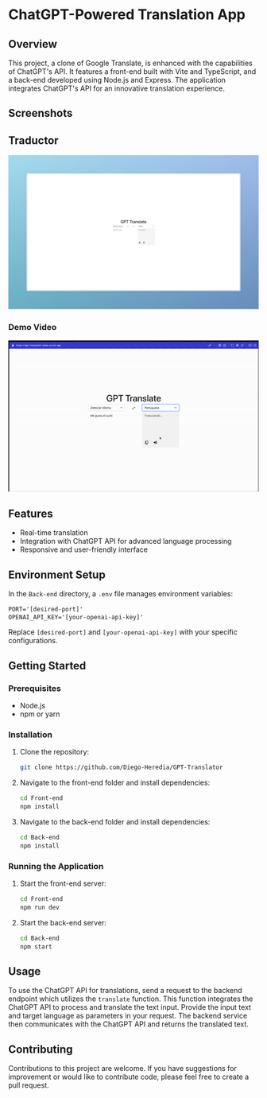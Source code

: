 # ChatGPT-Powered Translation App

## Overview

This project, a clone of Google Translate, is enhanced with the capabilities of ChatGPT's API. It features a front-end built with Vite and TypeScript, and a back-end developed using Node.js and Express. The application integrates ChatGPT's API for an innovative translation experience.

## Screenshots

## Traductor

![Traductor](/Assets/Vite%20_%20React%20_%20TS.jpeg)

### Demo Video

![Video-Traductor](/Assets/GPTTranslateonAction.gif)

## Features

- Real-time translation
- Integration with ChatGPT API for advanced language processing
- Responsive and user-friendly interface

## Environment Setup

In the `Back-end` directory, a `.env` file manages environment variables:

```
PORT='[desired-port]'
OPENAI_API_KEY='[your-openai-api-key]'
```

Replace `[desired-port]` and `[your-openai-api-key]` with your specific configurations.

## Getting Started

### Prerequisites

- Node.js
- npm or yarn

### Installation

1. Clone the repository:
   ```bash
   git clone https://github.com/Diego-Heredia/GPT-Translator
   ```
2. Navigate to the front-end folder and install dependencies:
   ```bash
   cd Front-end
   npm install
   ```
3. Navigate to the back-end folder and install dependencies:
   ```bash
   cd Back-end
   npm install
   ```

### Running the Application

1. Start the front-end server:
   ```bash
   cd Front-end
   npm run dev
   ```
2. Start the back-end server:
   ```bash
   cd Back-end
   npm start
   ```

## Usage

To use the ChatGPT API for translations, send a request to the backend endpoint which utilizes the `translate` function. This function integrates the ChatGPT API to process and translate the text input. Provide the input text and target language as parameters in your request. The backend service then communicates with the ChatGPT API and returns the translated text.

## Contributing

Contributions to this project are welcome. If you have suggestions for improvement or would like to contribute code, please feel free to create a pull request.
